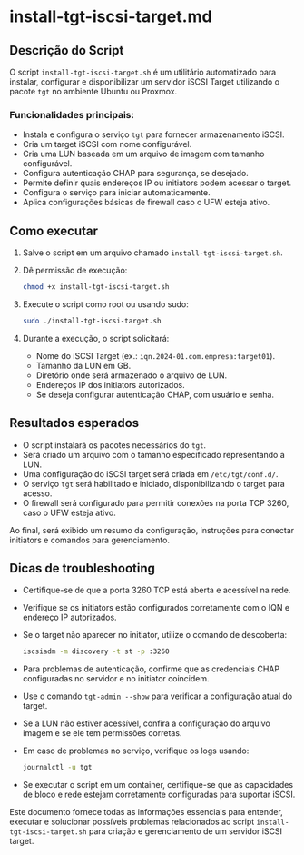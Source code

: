 # install-tgt-iscsi-target.md

## Descrição do Script

O script `install-tgt-iscsi-target.sh` é um utilitário automatizado para instalar, configurar e disponibilizar um servidor iSCSI Target utilizando o pacote `tgt` no ambiente Ubuntu ou Proxmox.

### Funcionalidades principais:

- Instala e configura o serviço `tgt` para fornecer armazenamento iSCSI.
- Cria um target iSCSI com nome configurável.
- Cria uma LUN baseada em um arquivo de imagem com tamanho configurável.
- Configura autenticação CHAP para segurança, se desejado.
- Permite definir quais endereços IP ou initiators podem acessar o target.
- Configura o serviço para iniciar automaticamente.
- Aplica configurações básicas de firewall caso o UFW esteja ativo.

## Como executar

1. Salve o script em um arquivo chamado `install-tgt-iscsi-target.sh`.
2. Dê permissão de execução:

   ```bash
   chmod +x install-tgt-iscsi-target.sh
   ```

3. Execute o script como root ou usando sudo:

   ```bash
   sudo ./install-tgt-iscsi-target.sh
   ```

4. Durante a execução, o script solicitará:

   - Nome do iSCSI Target (ex.: `iqn.2024-01.com.empresa:target01`).
   - Tamanho da LUN em GB.
   - Diretório onde será armazenado o arquivo de LUN.
   - Endereços IP dos initiators autorizados.
   - Se deseja configurar autenticação CHAP, com usuário e senha.

## Resultados esperados

- O script instalará os pacotes necessários do `tgt`.
- Será criado um arquivo com o tamanho especificado representando a LUN.
- Uma configuração do iSCSI target será criada em `/etc/tgt/conf.d/`.
- O serviço `tgt` será habilitado e iniciado, disponibilizando o target para acesso.
- O firewall será configurado para permitir conexões na porta TCP 3260, caso o UFW esteja ativo.

Ao final, será exibido um resumo da configuração, instruções para conectar initiators e comandos para gerenciamento.

## Dicas de troubleshooting

- Certifique-se de que a porta 3260 TCP está aberta e acessível na rede.

- Verifique se os initiators estão configurados corretamente com o IQN e endereço IP autorizados.

- Se o target não aparecer no initiator, utilize o comando de descoberta:

  ```bash
  iscsiadm -m discovery -t st -p :3260
  ```

- Para problemas de autenticação, confirme que as credenciais CHAP configuradas no servidor e no initiator coincidem.

- Use o comando `tgt-admin --show` para verificar a configuração atual do target.

- Se a LUN não estiver acessível, confira a configuração do arquivo imagem e se ele tem permissões corretas.

- Em caso de problemas no serviço, verifique os logs usando:

  ```bash
  journalctl -u tgt
  ```

- Se executar o script em um container, certifique-se que as capacidades de bloco e rede estejam corretamente configuradas para suportar iSCSI.

Este documento fornece todas as informações essenciais para entender, executar e solucionar possíveis problemas relacionados ao script `install-tgt-iscsi-target.sh` para criação e gerenciamento de um servidor iSCSI target.